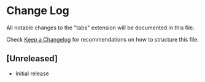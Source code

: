 # Change Log

All notable changes to the "tabs" extension will be documented in this file.

Check [Keep a Changelog](http://keepachangelog.com/) for recommendations on how to structure this file.

## [Unreleased]

- Initial release
